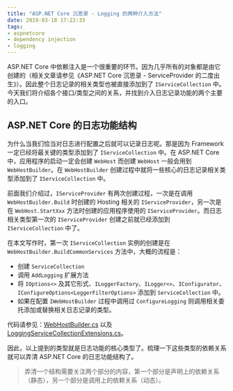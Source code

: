 ```yaml
---
title: "ASP.NET Core 沉思录 - Logging 的两种介入方法"
date: 2019-03-18 17:22:33
tags:
- aspnetcore
- dependency injection
- logging
---
```


ASP.NET Core 中依赖注入是一个很重要的环节。因为几乎所有的对象都是由它创建的（相关文章请参见《ASP.NET Core 沉思录 - ServiceProvider 的二度出生》）。因此整个日志记录的相关类型也被直接添加到了 `IServiceCollection` 中。今天我们将介绍各个接口/类型之间的关系，并找到介入日志记录功能的两个主要的入口。

## ASP.NET Core 的日志功能结构

为什么当我们恰当对日志进行配置之后就可以记录日志呢。那是因为 Framework 一定已经将最关键的类型添加到了 `IServiceCollection` 中。在 ASP.NET Core 中，应用程序的启动一定会创建 `WebHost` 而创建 `WebHost` 一般会用到 `WebHostBuilder`。在 `WebHostBuilder` 创建过程中就将一些核心的日志记录相关类型添加到了 `IServiceCollection` 中。

前面我们介绍过，`IServiceProvider` 有两次创建过程，一次是在调用 `WebHostBuilder.Build` 时创建的 Hosting 相关的 `IServiceProvider`，另一次是在 `WebHost.StartXxx` 方法时创建的应用程序使用的 `IServiceProvider`。而日志相关类型第一次的 `IServiceProvider` 创建之前就已经添加到 `IServiceCollection` 中了。

在本文写作时，第一次 `IServiceCollection` 实例的创建是在 `WebHostBuilder.BuildCommonServices` 方法中，大概的流程是：

* 创建 `ServiceCollection`
* 调用 `AddLogging` 扩展方法
* 将 `IOptions<>` 及其它形式、`ILoggerFactory`、`ILogger<>`、`IConfigurator`、`IConfigureOptions<LoggerFilterOptions>` 添加到 `ServiceCollection` 中。
* 如果在配置 `IWebHostBuilder` 过程中调用过 `ConfigureLogging` 则调用相关委托添加或替换相关日志记录的类型。

代码请参见：[WebHostBuilder.cs](https://github.com/aspnet/AspNetCore/blob/master/src/Hosting/Hosting/src/WebHostBuilder.cs) 以及 [LoggingServiceCollectionExtensions.cs](https://github.com/aspnet/Extensions/blob/master/src/Logging/Logging/src/LoggingServiceCollectionExtensions.cs)。

因此，以上提到的类型就是日志功能的核心类型了。梳理一下这些类型的依赖关系就可以弄清 ASP.NET Core 的日志功能结构了。

> 弄清一个结构需要关注两个部分的内容，第一个部分是声明上的依赖关系（静态），另一个部分是调用上的依赖关系（动态）。